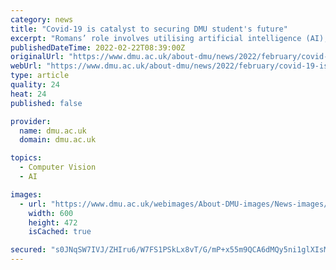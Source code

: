 ```yaml
---
category: news
title: "Covid-19 is catalyst to securing DMU student's future"
excerpt: "Romans’ role involves utilising artificial intelligence (AI), specifically object recognition, to help clients become more effective and efficient in their processes. “I’m involved in everything end-to-end, from talking with clients about what they ..."
publishedDateTime: 2022-02-22T08:39:00Z
originalUrl: "https://www.dmu.ac.uk/about-dmu/news/2022/february/covid-19-is-catalyst-to-securing-dmu-student's-future.aspx"
webUrl: "https://www.dmu.ac.uk/about-dmu/news/2022/february/covid-19-is-catalyst-to-securing-dmu-student's-future.aspx"
type: article
quality: 24
heat: 24
published: false

provider:
  name: dmu.ac.uk
  domain: dmu.ac.uk

topics:
  - Computer Vision
  - AI

images:
  - url: "https://www.dmu.ac.uk/webimages/About-DMU-images/News-images/2022/February/RomansKononovs-thumb.jpg"
    width: 600
    height: 472
    isCached: true

secured: "s0JNqSW7IVJ/ZHIru6/W7FS1PSkLx8vT/G/mP+x55m9QCA6dMQy5ni1glXIsM7katR/Q7LhZm8VCt8slh0bBo/UoojEa/mPf3gEwGx7/Gd52CIk8JD3YgrGKNYD2VXiHQkF96NYqHWts26yzLc60PnVHzwttdsDUgTjuY8DVohB5dPNa3muQ7aJ0WqX5rALJDOb1xv3ZVV1OfYOTst4Ya7OASyL44p4+eGZQJ+4XkdK/5HjaN1foKDxM2pgYVuJTzSm5k3eh5e2J3Hso1SOu74LHgYfSzahf902FShiTib9MfHZ0TqLqesHyJrS4iYxfxw67xZrnB1nn23AbEYdnNhAcd6Hvdr823UQ7T0jIKUM=;phafl33Jq16p2xdTup2ZzA=="
---
```


